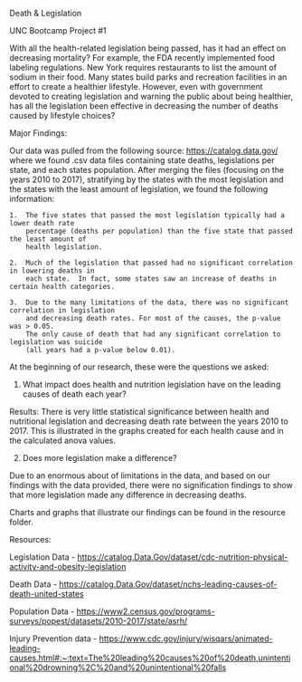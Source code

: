 Death & Legislation

UNC Bootcamp Project #1

With all the health-related legislation being passed, has it had an effect on decreasing mortality?  For example, the FDA recently implemented food labeling regulations.  New York requires restaurants to list the amount of sodium in their food.  Many states build parks and recreation facilities in an effort to create a healthier lifestyle.  However, even with government devoted to creating legislation and warning the public about being healthier, has all the legislation been effective in decreasing the number of deaths caused by lifestyle choices?

Major Findings:

Our data was pulled from the following source: https://catalog.data.gov/ where we found .csv data 
files containing state deaths, legislations per state, and each states population.  After merging 
the files (focusing on the years 2010 to 2017), stratifying by the states with the most legislation and the states with the least amount of legislation, we found the following information:

	1.	The five states that passed the most legislation typically had a lower death rate 
		percentage (deaths per population) than the five state that passed the least amount of 
		health legislation.
  
	2.	Much of the legislation that passed had no significant correlation in lowering deaths in 
		each state.  In fact, some states saw an increase of deaths in certain health categories.
  
	3.	Due to the many limitations of the data, there was no significant correlation in legislation 
		and decreasing death rates. For most of the causes, the p-value was > 0.05. 
  		The only cause of death that had any significant correlation to legislation was suicide 
    	(all years had a p-value below 0.01).

At the beginning of our research, these were the questions we asked:
1.	What impact does health and nutrition legislation have on the leading 
causes of death each year?

Results: There is very little statistical significance between health and nutritional legislation and decreasing death rate between the years 2010 to 2017. This is illustrated in the graphs created for each health cause and in the calculated anova values.

2.	Does more legislation make a difference?

Due to an enormous about of limitations in the data, and based on our findings with the data 
provided, there were no signification findings to show that more legislation made any difference 
in decreasing deaths.


Charts and graphs that illustrate our findings can be found in the resource folder.


Resources:

Legislation Data - https://catalog.Data.Gov/dataset/cdc-nutrition-physical-activity-and-obesity-legislation

Death Data - https://catalog.Data.Gov/dataset/nchs-leading-causes-of-death-united-states

Population Data - https://www2.census.gov/programs-surveys/popest/datasets/2010-2017/state/asrh/

Injury Prevention data - https://www.cdc.gov/injury/wisqars/animated-leading-causes.html#:~:text=The%20leading%20causes%20of%20death,unintentional%20drowning%2C%20and%20unintentional%20falls
